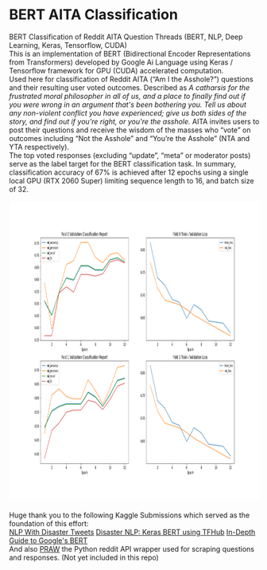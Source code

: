 # BERT AITA Classification
 BERT Classification of Reddit AITA Question Threads (BERT, NLP, Deep Learning, Keras, Tensorflow, CUDA)
<br>
This is an implementation of BERT (Bidirectional Encoder Representations from Transformers) developed by Google Ai Language using Keras / Tensorflow framework for GPU (CUDA) accelerated computation. 
<br>
Used here for classification of Reddit AITA (“Am I the Asshole?”) questions and their resulting user voted outcomes. Described as *A catharsis for the frustrated moral philosopher in all of us, and a place to finally find out if you were wrong in an argument that's been bothering you. Tell us about any non-violent conflict you have experienced; give us both sides of the story, and find out if you're right, or you're the asshole.* AITA invites users to post their questions and receive the wisdom of the masses who “vote” on outcomes including “Not the Asshole” and “You’re the Asshole” (NTA and YTA respectively).
<br>
The top voted responses (excluding “update”, “meta” or moderator posts) serve as the label target for the BERT classification task. In summary, classification accuracy of 67% is achieved after 12 epochs using a single local GPU (RTX 2060 Super) limiting sequence length to 16, and batch size of 32. 
<br>
<br>
<img src="Learning_Curve.png" alt="drawing" width="600" height="600"/>
<br>
<br>
Huge thank you to the following Kaggle Submissions which served as the foundation of this effort: <br>
[NLP With Disaster Tweets](https://www.kaggle.com/gunesevitan/nlp-with-disaster-tweets-eda-cleaning-and-bert#0.-Introduction-and-References)
[Disaster NLP: Keras BERT using TFHub](https://www.kaggle.com/xhlulu/disaster-nlp-keras-bert-using-tfhub)
[In-Depth Guide to Google's BERT](https://www.kaggle.com/ratan123/in-depth-guide-to-google-s-bert)
<br>
And also [PRAW](https://praw.readthedocs.io/en/latest/) the Python reddit API wrapper used for scraping questions and responses. (Not yet included in this repo)
